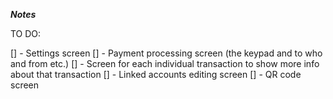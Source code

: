 ***Notes***

TO DO:

[] - Settings screen
[] - Payment processing screen (the keypad and to who and from etc.)
[] - Screen for each individual transaction to show more info about that transaction
[] - Linked accounts editing screen
[] - QR code screen